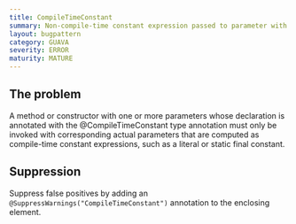 ```yaml
---
title: CompileTimeConstant
summary: Non-compile-time constant expression passed to parameter with @CompileTimeConstant type annotation.
layout: bugpattern
category: GUAVA
severity: ERROR
maturity: MATURE
---
```


<!--
*** AUTO-GENERATED, DO NOT MODIFY ***
To make changes, edit the @BugPattern annotation or the explanation in docs/bugpattern.
-->

## The problem
A method or constructor with one or more parameters whose declaration is annotated with the @CompileTimeConstant type annotation must only be invoked with corresponding actual parameters that are computed as compile-time constant expressions, such as a literal or static final constant.

## Suppression
Suppress false positives by adding an `@SuppressWarnings("CompileTimeConstant")` annotation to the enclosing element.
